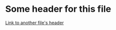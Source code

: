 # Some header for this file
[Link to another file's header](dir/file2.md#the-awesome-header-in-file2md)